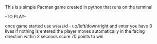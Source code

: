 This is a simple Pacman game created in python that runs on the terminal

-TO PLAY-

once game started use w/a/s/d - up/left/down/right and enter
you have 3 lives
if nothing is entered the player moves automatically in the facing direction within 2 seconds
score 70 points to win
